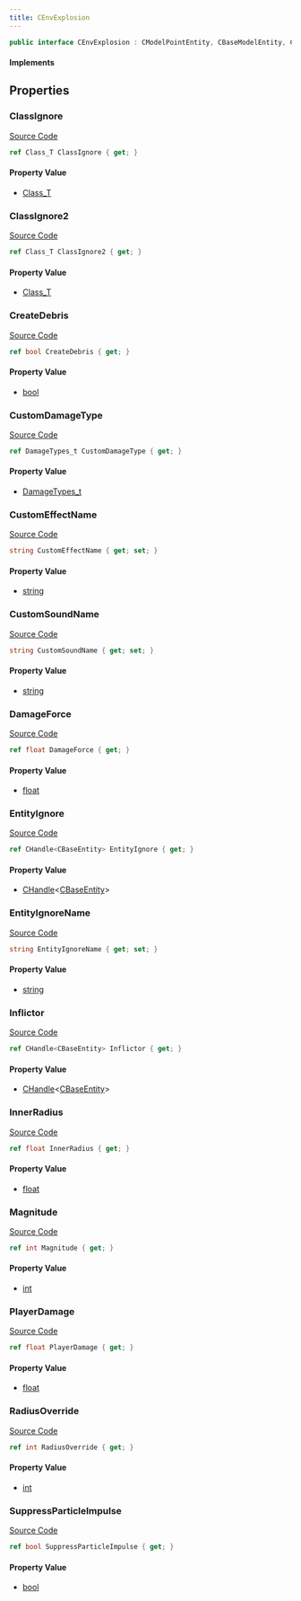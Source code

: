 ```yaml
---
title: CEnvExplosion
---
```


```csharp
public interface CEnvExplosion : CModelPointEntity, CBaseModelEntity, CBaseEntity, CEntityInstance, ISchemaClass<CEntityInstance>, ISchemaClass<CBaseEntity>, ISchemaClass<CBaseModelEntity>, ISchemaClass<CModelPointEntity>, ISchemaClass<CEnvExplosion>, ISchemaField, ISchemaClass, INativeHandle
```

#### Implements

## Properties

### ClassIgnore

[Source Code](https://github.com/swiftly-solution/swiftlys2/blob/main/managed/src/SwiftlyS2.Generated/Schemas/Interfaces/CEnvExplosion.cs#L39)

```csharp
ref Class_T ClassIgnore { get; }
```

#### Property Value

- [Class_T](/docs/api/shared/schemadefinitions/class_t)

### ClassIgnore2

[Source Code](https://github.com/swiftly-solution/swiftlys2/blob/main/managed/src/SwiftlyS2.Generated/Schemas/Interfaces/CEnvExplosion.cs#L41)

```csharp
ref Class_T ClassIgnore2 { get; }
```

#### Property Value

- [Class_T](/docs/api/shared/schemadefinitions/class_t)

### CreateDebris

[Source Code](https://github.com/swiftly-solution/swiftlys2/blob/main/managed/src/SwiftlyS2.Generated/Schemas/Interfaces/CEnvExplosion.cs#L31)

```csharp
ref bool CreateDebris { get; }
```

#### Property Value

- [bool](https://learn.microsoft.com/dotnet/api/system.boolean)

### CustomDamageType

[Source Code](https://github.com/swiftly-solution/swiftlys2/blob/main/managed/src/SwiftlyS2.Generated/Schemas/Interfaces/CEnvExplosion.cs#L29)

```csharp
ref DamageTypes_t CustomDamageType { get; }
```

#### Property Value

- [DamageTypes_t](/docs/api/shared/schemadefinitions/damagetypes_t)

### CustomEffectName

[Source Code](https://github.com/swiftly-solution/swiftlys2/blob/main/managed/src/SwiftlyS2.Generated/Schemas/Interfaces/CEnvExplosion.cs#L33)

```csharp
string CustomEffectName { get; set; }
```

#### Property Value

- [string](https://learn.microsoft.com/dotnet/api/system.string)

### CustomSoundName

[Source Code](https://github.com/swiftly-solution/swiftlys2/blob/main/managed/src/SwiftlyS2.Generated/Schemas/Interfaces/CEnvExplosion.cs#L35)

```csharp
string CustomSoundName { get; set; }
```

#### Property Value

- [string](https://learn.microsoft.com/dotnet/api/system.string)

### DamageForce

[Source Code](https://github.com/swiftly-solution/swiftlys2/blob/main/managed/src/SwiftlyS2.Generated/Schemas/Interfaces/CEnvExplosion.cs#L25)

```csharp
ref float DamageForce { get; }
```

#### Property Value

- [float](https://learn.microsoft.com/dotnet/api/system.single)

### EntityIgnore

[Source Code](https://github.com/swiftly-solution/swiftlys2/blob/main/managed/src/SwiftlyS2.Generated/Schemas/Interfaces/CEnvExplosion.cs#L45)

```csharp
ref CHandle<CBaseEntity> EntityIgnore { get; }
```

#### Property Value

- [CHandle](/docs/api/shared/natives/chandle-1)<[CBaseEntity](/docs/api/shared/schemadefinitions/cbaseentity)>

### EntityIgnoreName

[Source Code](https://github.com/swiftly-solution/swiftlys2/blob/main/managed/src/SwiftlyS2.Generated/Schemas/Interfaces/CEnvExplosion.cs#L43)

```csharp
string EntityIgnoreName { get; set; }
```

#### Property Value

- [string](https://learn.microsoft.com/dotnet/api/system.string)

### Inflictor

[Source Code](https://github.com/swiftly-solution/swiftlys2/blob/main/managed/src/SwiftlyS2.Generated/Schemas/Interfaces/CEnvExplosion.cs#L27)

```csharp
ref CHandle<CBaseEntity> Inflictor { get; }
```

#### Property Value

- [CHandle](/docs/api/shared/natives/chandle-1)<[CBaseEntity](/docs/api/shared/schemadefinitions/cbaseentity)>

### InnerRadius

[Source Code](https://github.com/swiftly-solution/swiftlys2/blob/main/managed/src/SwiftlyS2.Generated/Schemas/Interfaces/CEnvExplosion.cs#L23)

```csharp
ref float InnerRadius { get; }
```

#### Property Value

- [float](https://learn.microsoft.com/dotnet/api/system.single)

### Magnitude

[Source Code](https://github.com/swiftly-solution/swiftlys2/blob/main/managed/src/SwiftlyS2.Generated/Schemas/Interfaces/CEnvExplosion.cs#L17)

```csharp
ref int Magnitude { get; }
```

#### Property Value

- [int](https://learn.microsoft.com/dotnet/api/system.int32)

### PlayerDamage

[Source Code](https://github.com/swiftly-solution/swiftlys2/blob/main/managed/src/SwiftlyS2.Generated/Schemas/Interfaces/CEnvExplosion.cs#L19)

```csharp
ref float PlayerDamage { get; }
```

#### Property Value

- [float](https://learn.microsoft.com/dotnet/api/system.single)

### RadiusOverride

[Source Code](https://github.com/swiftly-solution/swiftlys2/blob/main/managed/src/SwiftlyS2.Generated/Schemas/Interfaces/CEnvExplosion.cs#L21)

```csharp
ref int RadiusOverride { get; }
```

#### Property Value

- [int](https://learn.microsoft.com/dotnet/api/system.int32)

### SuppressParticleImpulse

[Source Code](https://github.com/swiftly-solution/swiftlys2/blob/main/managed/src/SwiftlyS2.Generated/Schemas/Interfaces/CEnvExplosion.cs#L37)

```csharp
ref bool SuppressParticleImpulse { get; }
```

#### Property Value

- [bool](https://learn.microsoft.com/dotnet/api/system.boolean)

